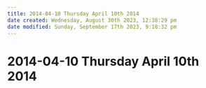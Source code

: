```yaml
---
title: 2014-04-10 Thursday April 10th 2014
date created: Wednesday, August 30th 2023, 12:38:29 pm
date modified: Sunday, September 17th 2023, 9:18:32 pm
---
```


# 2014-04-10 Thursday April 10th 2014

